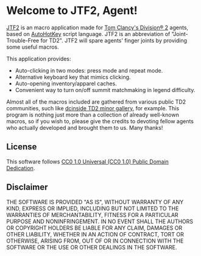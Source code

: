 # Welcome to JTF2, Agent!

[JTF2](https://github.com/phyacms/JTF2) is an macro application
made for [Tom Clancy's Division® 2](https://www.ubisoft.com/en-gb/game/the-division/the-division-2) agents,
based on [AutoHotKey](https://www.autohotkey.com/) script language.
JTF2 is an abbreviation of "Joint-Trouble-Free for TD2". JTF2 will spare agents' finger joints by providing some useful macros.

This application provides:
- Auto-clicking in two modes: press mode and repeat mode.
- Alternative keyboard key that mimics clicking.
- Auto-opening inventory/apparel caches.
- Convenient way to turn on/off summit matchmaking in legend difficulty.

Almost all of the macros included are gathered from various public TD2 communities,
such like [dcinside TD2 minor gallery](https://gall.dcinside.com/mgallery/board/lists/?id=td2), for example.
This program is nothing just more than a collection of already well-known macros, so if you wish to,
please give the credits to devoting fellow agents who actually developed and brought them to us. Many thanks!

## License

This software follows [CC0 1.0 Universal (CC0 1.0) Public Domain Dedication](https://creativecommons.org/publicdomain/zero/1.0/).

## Disclaimer

THE SOFTWARE IS PROVIDED "AS IS", WITHOUT WARRANTY OF ANY KIND,
EXPRESS OR IMPLIED, INCLUDING BUT NOT LIMITED TO THE WARRANTIES
OF MERCHANTABILITY, FITNESS FOR A PARTICULAR PURPOSE AND
NONINFRINGEMENT. IN NO EVENT SHALL THE AUTHORS OR COPYRIGHT
HOLDERS BE LIABLE FOR ANY CLAIM, DAMAGES OR OTHER LIABILITY,
WHETHER IN AN ACTION OF CONTRACT, TORT OR OTHERWISE, ARISING
FROM, OUT OF OR IN CONNECTION WITH THE SOFTWARE OR THE USE OR
OTHER DEALINGS IN THE SOFTWARE.
